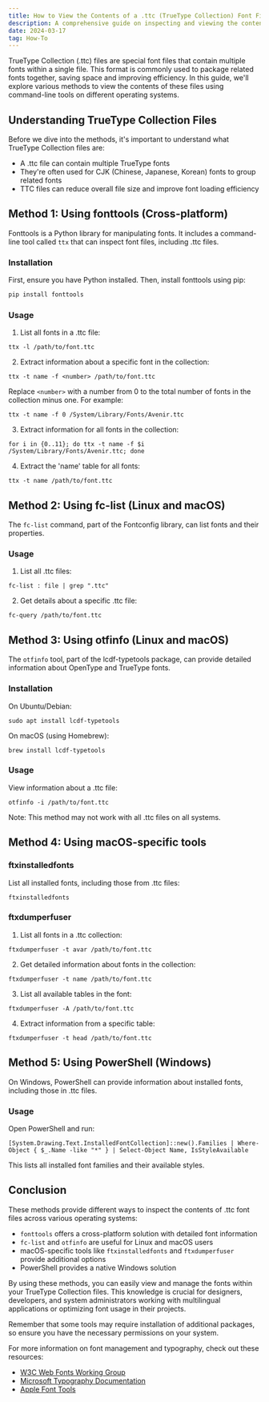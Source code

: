 ```yaml
---
title: How to View the Contents of a .ttc (TrueType Collection) Font File
description: A comprehensive guide on inspecting and viewing the contents of TrueType Collection font files using various command-line tools across different operating systems.
date: 2024-03-17
tag: How-To
---
```


TrueType Collection (.ttc) files are special font files that contain multiple fonts within a single file. This format is commonly used to package related fonts together, saving space and improving efficiency. In this guide, we'll explore various methods to view the contents of these files using command-line tools on different operating systems.

## Understanding TrueType Collection Files

Before we dive into the methods, it's important to understand what TrueType Collection files are:

- A .ttc file can contain multiple TrueType fonts
- They're often used for CJK (Chinese, Japanese, Korean) fonts to group related fonts
- TTC files can reduce overall file size and improve font loading efficiency

## Method 1: Using fonttools (Cross-platform)

Fonttools is a Python library for manipulating fonts. It includes a command-line tool called `ttx` that can inspect font files, including .ttc files.

### Installation

First, ensure you have Python installed. Then, install fonttools using pip:

```bash
pip install fonttools
```

### Usage

1. List all fonts in a .ttc file:

```
ttx -l /path/to/font.ttc
```

2. Extract information about a specific font in the collection:

```
ttx -t name -f <number> /path/to/font.ttc
```

Replace `<number>` with a number from 0 to the total number of fonts in the collection minus one. For example:

```
ttx -t name -f 0 /System/Library/Fonts/Avenir.ttc
```

3. Extract information for all fonts in the collection:

```
for i in {0..11}; do ttx -t name -f $i /System/Library/Fonts/Avenir.ttc; done
```

4. Extract the 'name' table for all fonts:

```
ttx -t name /path/to/font.ttc
```

## Method 2: Using fc-list (Linux and macOS)

The `fc-list` command, part of the Fontconfig library, can list fonts and their properties.

### Usage

1. List all .ttc files:

```
fc-list : file | grep ".ttc"
```

2. Get details about a specific .ttc file:

```
fc-query /path/to/font.ttc
```

## Method 3: Using otfinfo (Linux and macOS)

The `otfinfo` tool, part of the lcdf-typetools package, can provide detailed information about OpenType and TrueType fonts.

### Installation

On Ubuntu/Debian:

```
sudo apt install lcdf-typetools
```

On macOS (using Homebrew):

```
brew install lcdf-typetools
```

### Usage

View information about a .ttc file:

```
otfinfo -i /path/to/font.ttc
```

Note: This method may not work with all .ttc files on all systems.

## Method 4: Using macOS-specific tools

### ftxinstalledfonts

List all installed fonts, including those from .ttc files:

```
ftxinstalledfonts
```

### ftxdumperfuser

1. List all fonts in a .ttc collection:

```
ftxdumperfuser -t avar /path/to/font.ttc
```

2. Get detailed information about fonts in the collection:

```
ftxdumperfuser -t name /path/to/font.ttc
```

3. List all available tables in the font:

```
ftxdumperfuser -A /path/to/font.ttc
```

4. Extract information from a specific table:

```
ftxdumperfuser -t head /path/to/font.ttc
```

## Method 5: Using PowerShell (Windows)

On Windows, PowerShell can provide information about installed fonts, including those in .ttc files.

### Usage

Open PowerShell and run:

```
[System.Drawing.Text.InstalledFontCollection]::new().Families | Where-Object { $_.Name -like "*" } | Select-Object Name, IsStyleAvailable
```

This lists all installed font families and their available styles.

## Conclusion

These methods provide different ways to inspect the contents of .ttc font files across various operating systems:

- `fonttools` offers a cross-platform solution with detailed font information
- `fc-list` and `otfinfo` are useful for Linux and macOS users
- macOS-specific tools like `ftxinstalledfonts` and `ftxdumperfuser` provide additional options
- PowerShell provides a native Windows solution

By using these methods, you can easily view and manage the fonts within your TrueType Collection files. This knowledge is crucial for designers, developers, and system administrators working with multilingual applications or optimizing font usage in their projects.

Remember that some tools may require installation of additional packages, so ensure you have the necessary permissions on your system.

For more information on font management and typography, check out these resources:
- [W3C Web Fonts Working Group](https://www.w3.org/Fonts/WG/)
- [Microsoft Typography Documentation](https://docs.microsoft.com/en-us/typography/)
- [Apple Font Tools](https://developer.apple.com/fonts/)

